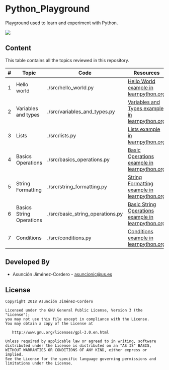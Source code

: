 # Python_Playground

Playground used to learn and experiment with Python.

<img src="https://www.python.org/static/community_logos/python-logo-master-v3-TM.png"/>

## Content

This table contains all the topics reviewed in this repository.

| # | Topic | Code | Resources |
| - | ----- | ---- | --------- |
| 1 | Hello world | ./src/hello_world.py | [Hello World example in learnpython.org](https://www.learnpython.org/en/Hello%2C_World%21) |
| 2 | Variables and types | ./src/variables_and_types.py | [Variables and Types example in learnpython.org](https://www.learnpython.org/en/Variables_and_Types) |
| 3 | Lists | ./src/lists.py | [Lists example in learnpython.org](https://www.learnpython.org/en/Lists) |
| 4 | Basics Operations | ./src/basics_operations.py | [Basic Operations example in learnpython.org](https://www.learnpython.org/en/Basic_Operators) |
| 5 | String Formatting | ./src/string_formatting.py | [String Formatting example in learnpython.org](https://www.learnpython.org/en/String_Formatting) |
| 6 | Basics String Operations | ./src/basic_string_operations.py | [Basic String Operations example in learnpython.org](https://www.learnpython.org/en/Basic_String_Operations) |
| 7 | Conditions | ./src/conditions.py | [Conditions example in learnpython.org](https://www.learnpython.org/en/Conditions) |


Developed By
------------

* Asunción Jiménez-Cordero - <asuncionjc@us.es>

License
-------

    Copyright 2018 Asunción Jiménez-Cordero

    Licensed under the GNU General Public License, Version 3 (the "License");
    you may not use this file except in compliance with the License.
    You may obtain a copy of the License at

       http://www.gnu.org/licenses/gpl-3.0.en.html

    Unless required by applicable law or agreed to in writing, software
    distributed under the License is distributed on an "AS IS" BASIS,
    WITHOUT WARRANTIES OR CONDITIONS OF ANY KIND, either express or implied.
    See the License for the specific language governing permissions and
    limitations under the License.
